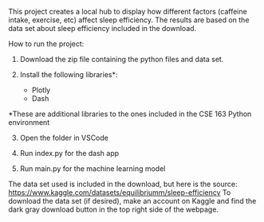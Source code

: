 This project creates a local hub to display how different factors (caffeine intake, exercise, etc) affect sleep efficiency. The results are based on the data set about sleep efficiency included in the download.

How to run the project:

1. Download the zip file containing the python files and data set.

2. Install the following libraries*:
	- Plotly
	- Dash

*These are additional libraries to the ones included in the CSE 163 Python environment

3. Open the folder in VSCode

4. Run index.py for the dash app

5. Run main.py for the machine learning model 


The data set used is included in the download, but here is the source: https://www.kaggle.com/datasets/equilibriumm/sleep-efficiency
To download the data set (if desired), make an account on Kaggle and find the dark gray download button in the top right side of the webpage. 
